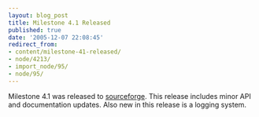 ```yaml
---
layout: blog_post
title: Milestone 4.1 Released
published: true
date: '2005-12-07 22:08:45'
redirect_from:
- content/milestone-41-released/
- node/4213/
- import_node/95/
- node/95/
---
```


Milestone 4.1 was released to [sourceforge](http://sf.net/projects/emptycrate). This release includes minor API and documentation updates. Also new in this release is a logging system.
